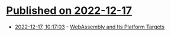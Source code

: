 # [Published on 2022-12-17](index.md)

* [2022-12-17, 10:17:03](https://news.ycombinator.com/item?id=34026524) - [WebAssembly and Its Platform Targets](https://snarky.ca/webassembly-and-its-platform-targets/)
